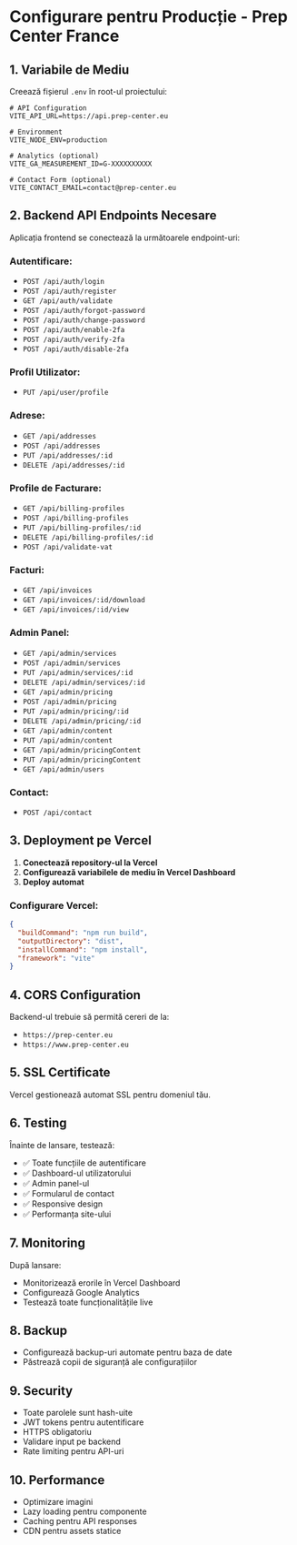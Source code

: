 # Configurare pentru Producție - Prep Center France

## 1. Variabile de Mediu

Creează fișierul `.env` în root-ul proiectului:

```env
# API Configuration
VITE_API_URL=https://api.prep-center.eu

# Environment
VITE_NODE_ENV=production

# Analytics (optional)
VITE_GA_MEASUREMENT_ID=G-XXXXXXXXXX

# Contact Form (optional)
VITE_CONTACT_EMAIL=contact@prep-center.eu
```

## 2. Backend API Endpoints Necesare

Aplicația frontend se conectează la următoarele endpoint-uri:

### Autentificare:
- `POST /api/auth/login`
- `POST /api/auth/register`
- `GET /api/auth/validate`
- `POST /api/auth/forgot-password`
- `POST /api/auth/change-password`
- `POST /api/auth/enable-2fa`
- `POST /api/auth/verify-2fa`
- `POST /api/auth/disable-2fa`

### Profil Utilizator:
- `PUT /api/user/profile`

### Adrese:
- `GET /api/addresses`
- `POST /api/addresses`
- `PUT /api/addresses/:id`
- `DELETE /api/addresses/:id`

### Profile de Facturare:
- `GET /api/billing-profiles`
- `POST /api/billing-profiles`
- `PUT /api/billing-profiles/:id`
- `DELETE /api/billing-profiles/:id`
- `POST /api/validate-vat`

### Facturi:
- `GET /api/invoices`
- `GET /api/invoices/:id/download`
- `GET /api/invoices/:id/view`

### Admin Panel:
- `GET /api/admin/services`
- `POST /api/admin/services`
- `PUT /api/admin/services/:id`
- `DELETE /api/admin/services/:id`
- `GET /api/admin/pricing`
- `POST /api/admin/pricing`
- `PUT /api/admin/pricing/:id`
- `DELETE /api/admin/pricing/:id`
- `GET /api/admin/content`
- `PUT /api/admin/content`
- `GET /api/admin/pricingContent`
- `PUT /api/admin/pricingContent`
- `GET /api/admin/users`

### Contact:
- `POST /api/contact`

## 3. Deployment pe Vercel

1. **Conectează repository-ul la Vercel**
2. **Configurează variabilele de mediu în Vercel Dashboard**
3. **Deploy automat**

### Configurare Vercel:
```json
{
  "buildCommand": "npm run build",
  "outputDirectory": "dist",
  "installCommand": "npm install",
  "framework": "vite"
}
```

## 4. CORS Configuration

Backend-ul trebuie să permită cereri de la:
- `https://prep-center.eu`
- `https://www.prep-center.eu`

## 5. SSL Certificate

Vercel gestionează automat SSL pentru domeniul tău.

## 6. Testing

Înainte de lansare, testează:
- ✅ Toate funcțiile de autentificare
- ✅ Dashboard-ul utilizatorului
- ✅ Admin panel-ul
- ✅ Formularul de contact
- ✅ Responsive design
- ✅ Performanța site-ului

## 7. Monitoring

După lansare:
- Monitorizează erorile în Vercel Dashboard
- Configurează Google Analytics
- Testează toate funcționalitățile live

## 8. Backup

- Configurează backup-uri automate pentru baza de date
- Păstrează copii de siguranță ale configurațiilor

## 9. Security

- Toate parolele sunt hash-uite
- JWT tokens pentru autentificare
- HTTPS obligatoriu
- Validare input pe backend
- Rate limiting pentru API-uri

## 10. Performance

- Optimizare imagini
- Lazy loading pentru componente
- Caching pentru API responses
- CDN pentru assets statice